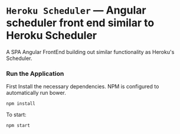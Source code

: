 # `Heroku Scheduler` — Angular scheduler front end similar to Heroku Scheduler

A SPA Angular FrontEnd building out similar functionality as Heroku's Scheduler. 

### Run the Application

First Install the necessary dependencies.  NPM is configured to automatically run bower. 
```
npm install
```

To start:
```
npm start
```